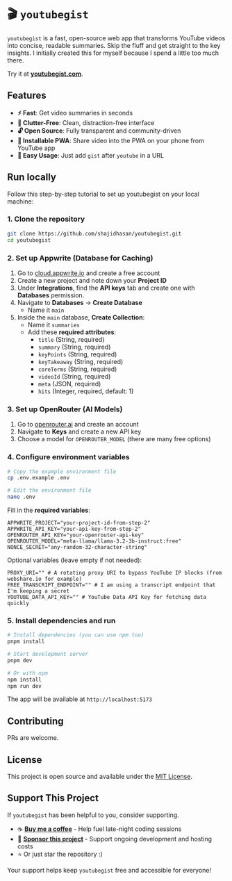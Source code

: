 # 🎬 `youtubegist`

`youtubegist` is a fast, open-source web app that transforms YouTube videos into concise, readable summaries. Skip the fluff and get straight to the key insights. I initially created this for myself because I spend a little too much there.

Try it at **[youtubegist.com](https://youtubegist.com)**.

## Features

- **⚡ Fast**: Get video summaries in seconds
- **🎯 Clutter-Free**: Clean, distraction-free interface
- **🔓 Open Source**: Fully transparent and community-driven
- **📱 Installable PWA**: Share video into the PWA on your phone from YouTube app
- **🚀 Easy Usage**: Just add `gist` after `youtube` in a URL

## Run locally

Follow this step-by-step tutorial to set up youtubegist on your local machine:

### 1. Clone the repository

```bash
git clone https://github.com/shajidhasan/youtubegist.git
cd youtubegist
```

### 2. Set up Appwrite (Database for Caching)

1. Go to [cloud.appwrite.io](https://cloud.appwrite.io) and create a free account
2. Create a new project and note down your **Project ID**
3. Under **Integrations**, find the **API keys** tab and create one with **Databases** permission.
4. Navigate to **Databases** → **Create Database**
   - Name it `main`
5. Inside the `main` database, **Create Collection**:
   - Name it `summaries`
   - Add these **required attributes**:
     - `title` (String, required)
     - `summary` (String, required) 
     - `keyPoints` (String, required)
     - `keyTakeaway` (String, required)
     - `coreTerms` (String, required)
     - `videoId` (String, required)
     - `meta` (JSON, required)
     - `hits` (Integer, required, default: 1)

### 3. Set up OpenRouter (AI Models)

1. Go to [openrouter.ai](https://openrouter.ai) and create an account
2. Navigate to **Keys** and create a new API key
3. Choose a model for `OPENROUTER_MODEL` (there are many free options)

### 4. Configure environment variables

```bash
# Copy the example environment file
cp .env.example .env

# Edit the environment file
nano .env
```

Fill in the **required variables**:
```env
APPWRITE_PROJECT="your-project-id-from-step-2"
APPWRITE_API_KEY="your-api-key-from-step-2" 
OPENROUTER_API_KEY="your-openrouter-api-key"
OPENROUTER_MODEL="meta-llama/llama-3.2-3b-instruct:free"
NONCE_SECRET="any-random-32-character-string"
```

Optional variables (leave empty if not needed):
```env
PROXY_URI="" # A rotating proxy URI to bypass YouTube IP blocks (from webshare.io for example)
FREE_TRANSCRIPT_ENDPOINT="" # I am using a transcript endpoint that I'm keeping a secret
YOUTUBE_DATA_API_KEY="" # YouTube Data API Key for fetching data quickly
```

### 5. Install dependencies and run

```bash
# Install dependencies (you can use npm too)
pnpm install

# Start development server
pnpm dev

# Or with npm
npm install
npm run dev
```

The app will be available at `http://localhost:5173`

## Contributing

PRs are welcome.

## License

This project is open source and available under the [MIT License](LICENSE).

## Support This Project

If `youtubegist` has been helpful to you, consider supporting.

- ☕ **[Buy me a coffee](https://buymeacoffee.com/sh4jid)** - Help fuel late-night coding sessions
- 💝 **[Sponsor this project](https://buymeacoffee.com/sh4jid/membership)** - Support ongoing development and hosting costs
- ⭐ Or just star the repository :)

Your support helps keep `youtubegist` free and accessible for everyone!
